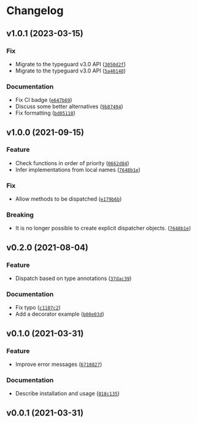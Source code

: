# Changelog

<!--next-version-placeholder-->

## v1.0.1 (2023-03-15)
### Fix
* Migrate to the typeguard v3.0 API ([`3050d2f`](https://github.com/kalekundert/signature_dispatch/commit/3050d2f1f39360cfe07ca32101ca0fec8dc7d545))
* Migrate to the typeguard v3.0 API ([`5a40140`](https://github.com/kalekundert/signature_dispatch/commit/5a401404c6ab49557626090860b73d249e8d06a0))

### Documentation
* Fix CI badge ([`e647b69`](https://github.com/kalekundert/signature_dispatch/commit/e647b695b42e72dda122aad6a010cf29ce28cc7a))
* Discuss some better alternatives ([`9b87494`](https://github.com/kalekundert/signature_dispatch/commit/9b874943558266f18e9284328ae96db6dfa26ae1))
* Fix formatting ([`bd05110`](https://github.com/kalekundert/signature_dispatch/commit/bd05110647e11cc226ed16cdfa7ec19b43fd481d))

## v1.0.0 (2021-09-15)
### Feature
* Check functions in order of priority ([`0662d84`](https://github.com/kalekundert/signature_dispatch/commit/0662d842a70f5765cb62862b410f4c494903fb08))
* Infer implementations from local names ([`7648b1e`](https://github.com/kalekundert/signature_dispatch/commit/7648b1ebb24165df42b15055a6760f8165f2747c))

### Fix
* Allow methods to be dispatched ([`e179b6b`](https://github.com/kalekundert/signature_dispatch/commit/e179b6b2a5a830205c705f8b5874da8dff3c1b15))

### Breaking
* It is no longer possible to create explicit dispatcher objects.  ([`7648b1e`](https://github.com/kalekundert/signature_dispatch/commit/7648b1ebb24165df42b15055a6760f8165f2747c))

## v0.2.0 (2021-08-04)
### Feature
* Dispatch based on type annotations ([`37dac39`](https://github.com/kalekundert/signature_dispatch/commit/37dac39a44e301ac8c2cb8209822af4c338c85e6))

### Documentation
* Fix typo ([`c1107c2`](https://github.com/kalekundert/signature_dispatch/commit/c1107c20a05f137d4022c4b7b91ab72717659b2e))
* Add a decorator example ([`b00e03d`](https://github.com/kalekundert/signature_dispatch/commit/b00e03d4f4e18b9f59f9143639d27861ebfded17))

## v0.1.0 (2021-03-31)
### Feature
* Improve error messages ([`6710827`](https://github.com/kalekundert/signature_dispatch/commit/671082791abfd4e1ff94a57f66a1ba0d8dd1f0a1))

### Documentation
* Describe installation and usage ([`018c135`](https://github.com/kalekundert/signature_dispatch/commit/018c13517cb32967ca2c6b09c0d87fc184487707))

## v0.0.1 (2021-03-31)

